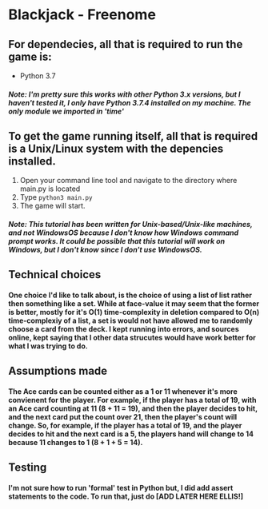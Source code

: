 # Blackjack - Freenome
## For dependecies, all that is required to run the game is:
* Python 3.7
##### Note: I'm pretty sure this works with other Python 3.x versions, but I haven't tested it, I only have Python 3.7.4 installed on my machine. The only module we imported in 'time'
## To get the game running itself, all that is required is a Unix/Linux system with the depencies installed.
1. Open your command line tool and navigate to the directory where main.py is located
2. Type `python3 main.py`
3. The game will start.
##### Note: This tutorial has been written for Unix-based/Unix-like machines, and not WindowsOS because I don't know how Windows command prompt works. It could be possible that this tutorial will work on Windows, but I don't know since I don't use WindowsOS.
## Technical choices
#### One choice I'd like to talk about, is the choice of using a list of list rather then something like a set. While at face-value it may seem that the former is better, mostly for it's O(1) time-complexity in deletion compared to O(n) time-complexiy of a list, a set is would not have allowed me to randomly choose a card from the deck. I kept running into errors, and sources online, kept saying that I other data strucutes would have work better for what I was trying to do.
## Assumptions made
#### The Ace cards can be counted either as a 1 or 11 whenever it's more convienent for the player. For example, if the player has a total of 19, with an Ace card counting at 11 (8 + 11 = 19), and then the player decides to hit, and the next card put the count over 21, then the player's count will change. So, for example, if the player has a total of 19, and the player decides to hit and the next card is a 5, the players hand will change to 14 because 11 changes to 1 (8 + 1 + 5 = 14).

## Testing
#### I'm not sure how to run 'formal' test in Python but, I did add assert statements to the code. To run that, just do [ADD LATER HERE ELLIS!]  

